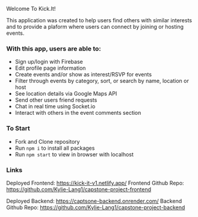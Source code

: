 Welcome To Kick.It! 

This application was created to help users find others with similar interests and to provide a plaform where users can connect by joining or hosting events.

### With this app, users are able to:
- Sign up/login with Firebase
- Edit profile page information
- Create events and/or show as interest/RSVP for events
- Filter through events by category, sort, or search by name, location or host
- See location details via Google Maps API
- Send other users friend requests 
- Chat in real time using Socket.io
- Interact with others in the event comments section

### To Start
- Fork and Clone repository
- Run `npm i` to install all packages 
- Run `npm start` to view in browser with localhost

### Links
Deployed Frontend: https://kick-it-v1.netlify.app/
Frontend Github Repo: https://github.com/Kylie-Lang1/capstone-project-frontend

Deployed Backend: https://captsone-backend.onrender.com/
Backend Github Repo: https://github.com/Kylie-Lang1/capstone-project-backend